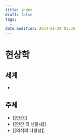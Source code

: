 ```yaml
---
title: index
draft: false
tags:
  - 
date modified: 2024-01-29 01:36
---
```

# 현상학
## 세계
- 
## 주체
- [[인간]]
- [[인간 외 생물체]]
- [[의식의 다양성]]